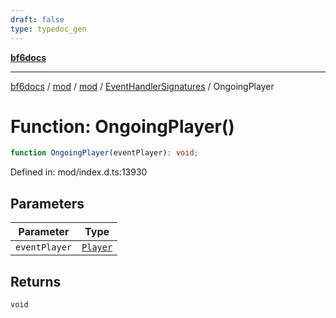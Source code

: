 ```yaml
---
draft: false
type: typedoc_gen
---
```


[**bf6docs**](../../../../_index.md)

***

[bf6docs](../../../../_index.md) / [mod](../../../_index.md) / [mod](../../_index.md) / [EventHandlerSignatures](../_index.md) / OngoingPlayer

# Function: OngoingPlayer()

```ts
function OngoingPlayer(eventPlayer): void;
```

Defined in: mod/index.d.ts:13930

## Parameters

| Parameter | Type |
| ------ | ------ |
| `eventPlayer` | [`Player`](../../Player/_index.md) |

## Returns

`void`
